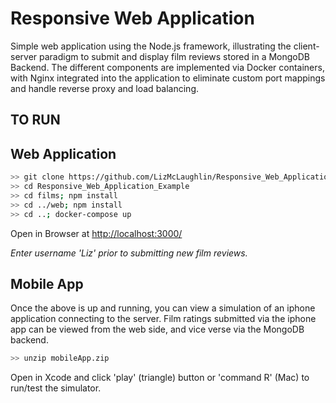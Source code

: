 # Responsive Web Application

Simple web application using the Node.js framework, illustrating the client-server paradigm to submit and display film reviews stored in a MongoDB Backend. The different components are implemented via Docker containers, with Nginx integrated into the application to eliminate custom port mappings and handle reverse proxy and load balancing.

## TO RUN

## Web Application
 ```sh
>> git clone https://github.com/LizMcLaughlin/Responsive_Web_Application_Example
>> cd Responsive_Web_Application_Example
>> cd films; npm install
>> cd ../web; npm install
>> cd ..; docker-compose up
```

Open in Browser at [http://localhost:3000/](http://localhost:3000/)

*Enter username 'Liz' prior to submitting new film reviews.*

## Mobile App

Once the above is up and running, you can view a simulation of an iphone application connecting to the server. Film ratings submitted via the iphone app can be viewed from the web side, and vice verse via the MongoDB backend. 

 ```sh
>> unzip mobileApp.zip
```

Open in Xcode and click 'play' (triangle) button or 'command R' (Mac) to run/test the simulator.
